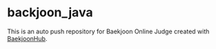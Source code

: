 # backjoon_java
This is an auto push repository for Baekjoon Online Judge created with [BaekjoonHub](https://github.com/BaekjoonHub/BaekjoonHub).
